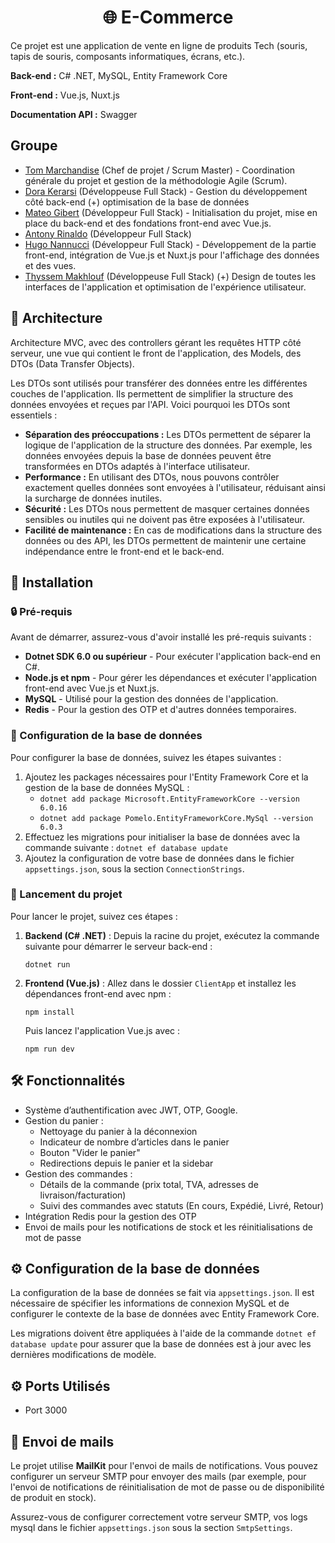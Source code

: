 <center><h1>🌐 E-Commerce</h1></center>

<p>Ce projet est une application de vente en ligne de produits Tech (souris, tapis de souris, composants informatiques, écrans, etc.).</p>

<p><b>Back-end :</b> C# .NET, MySQL, Entity Framework Core</p>
<p><b>Front-end :</b> Vue.js, Nuxt.js</p>
<p><b>Documentation API :</b> Swagger</p>

<h2>Groupe</h2>
<ul>
    <li><a href="https://github.com/tom-marchandise" target="_blank">Tom Marchandise</a> (Chef de projet / Scrum Master) - Coordination générale du projet et gestion de la méthodologie Agile (Scrum).</li>
    <li><a href="https://github.com/DdorAa12" target="_blank">Dora Kerarsi</a> (Développeuse Full Stack) - Gestion du développement côté back-end (+) optimisation de la base de données </li>
    <li><a href="https://github.com/ewaewa23" target="_blank">Mateo Gibert</a> (Développeur Full Stack) - Initialisation du projet, mise en place du back-end et des fondations front-end avec Vue.js.</li>
    <li><a href="https://github.com/antonyEpitec" target="_blank">Antony Rinaldo</a> (Développeur Full Stack)</li>
    <li><a href="https://github.com/HugoNannucci" target="_blank">Hugo Nannucci</a> (Développeur Full Stack) - Développement de la partie front-end, intégration de Vue.js et Nuxt.js pour l'affichage des données et des vues.</li>
    <li><a href="https://github.com/antonyEpitec" target="_blank">Thyssem Makhlouf</a> (Développeuse Full Stack) (+) Design de toutes les interfaces de l'application et optimisation de l'expérience utilisateur.</li>
</ul>

<h2>📂 Architecture</h2>
<p align="left">
    Architecture MVC, avec des controllers gérant les requêtes HTTP côté serveur, une vue qui contient le front de l'application, des Models, des DTOs (Data Transfer Objects).
</p>
<p align="left">
    Les DTOs sont utilisés pour transférer des données entre les différentes couches de l'application. Ils permettent de simplifier la structure des données envoyées et reçues par l'API. Voici pourquoi les DTOs sont essentiels :
    <ul>
        <li><b>Séparation des préoccupations :</b> Les DTOs permettent de séparer la logique de l'application de la structure des données. Par exemple, les données envoyées depuis la base de données peuvent être transformées en DTOs adaptés à l'interface utilisateur.</li>
        <li><b>Performance :</b> En utilisant des DTOs, nous pouvons contrôler exactement quelles données sont envoyées à l'utilisateur, réduisant ainsi la surcharge de données inutiles.</li>
        <li><b>Sécurité :</b> Les DTOs nous permettent de masquer certaines données sensibles ou inutiles qui ne doivent pas être exposées à l'utilisateur.</li>
        <li><b>Facilité de maintenance :</b> En cas de modifications dans la structure des données ou des API, les DTOs permettent de maintenir une certaine indépendance entre le front-end et le back-end.</li>
    </ul>
</p>

<h2>🚀 Installation</h2>

<h3>🔒 Pré-requis</h3>
<p>Avant de démarrer, assurez-vous d'avoir installé les pré-requis suivants :</p>
<ul>
    <li><b>Dotnet SDK 6.0 ou supérieur</b> - Pour exécuter l'application back-end en C#.</li>
    <li><b>Node.js et npm</b> - Pour gérer les dépendances et exécuter l'application front-end avec Vue.js et Nuxt.js.</li>
    <li><b>MySQL</b> - Utilisé pour la gestion des données de l'application.</li>
    <li><b>Redis</b> - Pour la gestion des OTP et d'autres données temporaires.</li>
</ul>

<h3>🔧 Configuration de la base de données</h3>
<p>Pour configurer la base de données, suivez les étapes suivantes :</p>
<ol>
    <li>Ajoutez les packages nécessaires pour l'Entity Framework Core et la gestion de la base de données MySQL :
        <ul>
            <li><code>dotnet add package Microsoft.EntityFrameworkCore --version 6.0.16</code></li>
            <li><code>dotnet add package Pomelo.EntityFrameworkCore.MySql --version 6.0.3</code></li>
        </ul>
    </li>
    <li>Effectuez les migrations pour initialiser la base de données avec la commande suivante :
        <code>dotnet ef database update</code>
    </li>
    <li>Ajoutez la configuration de votre base de données dans le fichier <code>appsettings.json</code>, sous la section <code>ConnectionStrings</code>.</li>
</ol>

<h3>🔧 Lancement du projet</h3>
<p>Pour lancer le projet, suivez ces étapes :</p>
<ol>
    <li><b>Backend (C# .NET)</b> : Depuis la racine du projet, exécutez la commande suivante pour démarrer le serveur back-end :
        <pre><code>dotnet run</code></pre>
    </li>
    <li><b>Frontend (Vue.js)</b> : Allez dans le dossier <code>ClientApp</code> et installez les dépendances front-end avec npm :
        <pre><code>npm install</code></pre>
        Puis lancez l'application Vue.js avec :
        <pre><code>npm run dev</code></pre>
    </li>
</ol>

<h2>🛠 Fonctionnalités</h2>
<ul>
    <li>Système d’authentification avec JWT, OTP, Google.</li>
    <li>Gestion du panier :
        <ul>
            <li>Nettoyage du panier à la déconnexion</li>
            <li>Indicateur de nombre d’articles dans le panier</li>
            <li>Bouton "Vider le panier"</li>
            <li>Redirections depuis le panier et la sidebar</li>
        </ul>
    </li>
    <li>Gestion des commandes :
        <ul>
            <li>Détails de la commande (prix total, TVA, adresses de livraison/facturation)</li>
            <li>Suivi des commandes avec statuts (En cours, Expédié, Livré, Retour)</li>
        </ul>
    </li>
    <li>Intégration Redis pour la gestion des OTP</li>
    <li>Envoi de mails pour les notifications de stock et les réinitialisations de mot de passe</li>
</ul>

<h2>⚙️ Configuration de la base de données</h2>
<p>La configuration de la base de données se fait via <code>appsettings.json</code>. Il est nécessaire de spécifier les informations de connexion MySQL et de configurer le contexte de la base de données avec Entity Framework Core.</p>
<p>Les migrations doivent être appliquées à l'aide de la commande <code>dotnet ef database update</code> pour assurer que la base de données est à jour avec les dernières modifications de modèle.</p>

<h2>⚙️ Ports Utilisés</h2>
<ul>
    <li>Port 3000</li>
</ul>

<h2>📧 Envoi de mails</h2>
<p>Le projet utilise <b>MailKit</b> pour l'envoi de mails de notifications. Vous pouvez configurer un serveur SMTP pour envoyer des mails (par exemple, pour l'envoi de notifications de réinitialisation de mot de passe ou de disponibilité de produit en stock).</p>
<p>Assurez-vous de configurer correctement votre serveur SMTP, vos logs mysql dans le fichier <code>appsettings.json</code> sous la section <code>SmtpSettings</code>.</p>
